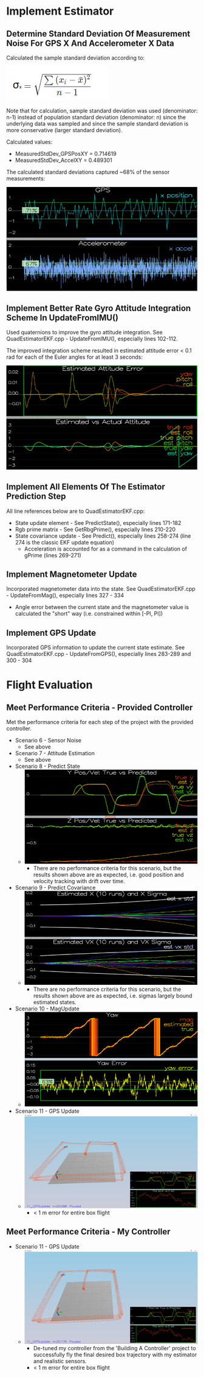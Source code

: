# Implement Estimator

## Determine Standard Deviation Of Measurement Noise For GPS X And Accelerometer X Data
Calculated the sample standard deviation according to:

![Sample Standard Deviation](readmeFigures\sampleStandardDeviation.png "Sample Standard Deviation")

Note that for calculation, sample standard deviation was used (denominator: n-1) instead of population standard deviation (denominator: n) since the underlying data was sampled and since the sample standard deviation is more conservative (larger standard deviation).

Calculated values:
* MeasuredStdDev_GPSPosXY = 0.714619
* MeasuredStdDev_AccelXY = 0.489301

The calculated standard deviations captured ~68% of the sensor measurements:

![Scenario 6 - Sensor Noise](readmeFigures\scenario6.png "Scenario 6 - Sensor Noise")

## Implement Better Rate Gyro Attitude Integration Scheme In UpdateFromIMU()

Used quaternions to improve the gyro attitude integration.  See QuadEstimatorEKF.cpp - UpdateFromIMU(), especially lines 102-112.

The improved integration scheme resulted in estimated attitude error < 0.1 rad for each of the Euler angles for at least 3 seconds:

![Scenario 7 - Attitude Estimation](readmeFigures\scenario7.png "Scenario 7 - Attitude Estimation")

## Implement All Elements Of The Estimator Prediction Step

All line references below are to QuadEstimatorEKF.cpp:
* State update element - See PredictState(), especially lines 171-182
* Rgb prime matrix - See GetRbgPrime(), especially lines 210-220
* State covariance update - See Predict(), especially lines 258-274 (line 274 is the classic EKF update equation)
    * Acceleration is accounted for as a command in the calculation of gPrime (lines 269-271)

## Implement Magnetometer Update

Incorporated magnetometer data into the state.  See QuadEstimatorEKF.cpp - UpdateFromMag(), especially lines 327 - 334
* Angle error between the current state and the magnetometer value is calculated the "short" way (i.e. constrained within [-PI, PI])

## Implement GPS Update

Incorporated GPS information to update the current state estimate.  See QuadEstimatorEKF.cpp - UpdateFromGPS(), especially lines 283-289 and 300 - 304

# Flight Evaluation

## Meet Performance Criteria - Provided Controller

Met the performance criteria for each step of the project with the provided controller.

* Scenario 6 - Sensor Noise
    * See above
* Scenario 7 - Attitude Estimation
    * See above
* Scenario 8 - Predict State
    * ![Scenario 8 - Predict State](readmeFigures\scenario8.png "Scenario 8 - Predict State")
        * There are no performance criteria for this scenario, but the results shown above are as expected, i.e. good position and velocity tracking with drift over time.
* Scenario 9 - Predict Covariance
    * ![Scenario 9 - Predict Covariance](readmeFigures\scenario9.png "Scenario 9 - Predict Covariance")
        * There are no performance criteria for this scenario, but the results shown above are as expected, i.e. sigmas largely bound estimated states.
* Scenario 10 - MagUpdate
    * ![Scenario 10 - Magnetometer Update](readmeFigures\scenario10.png "Scenario 10 - Magnetometer Update")
* Scenario 11 - GPS Update
    * ![Scenario 11 - GPS Update (Provided Controller)](readmeFigures\scenario11ProvidedController.png "Scenario 11 - GPS Update (Provided Controller)")
        * < 1 m error for entire box flight
 
 ## Meet Performance Criteria - My Controller
 * Scenario 11 - GPS Update
    * ![Scenario 11 - GPS Update (My Controller From 'Building A Controller' Project)](readmeFigures\scenario11MyController.png "Scenario 11 - GPS Update (My Controller)")
        * De-tuned my controller from the 'Building A Controller' project to successfully fly the final desired box trajectory with my estimator and realistic sensors.
        * < 1 m error for entire box flight